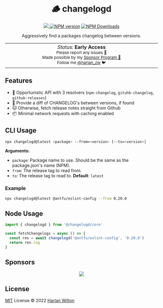 <h1 align='center'>🪵 changelogd</h1>

<p align="center">
<a href='https://github.com/harlan-zw/changelogd/actions/workflows/ci.yml'>
<img src='https://github.com/harlan-zw/changelogd/actions/workflows/ci.yml/badge.svg' >
</a>
<a href="https://www.npmjs.com/package/changelogd" target="__blank"><img src="https://img.shields.io/npm/v/changelogd?color=2B90B6&label=" alt="NPM version"></a>
<a href="https://www.npmjs.com/package/changelogd" target="__blank"><img alt="NPM Downloads" src="https://img.shields.io/npm/dm/changelogd?color=349dbe&label="></a>
<br>
</p>

<p align="center">
Aggressively find a packages changelog between versions.
</p>

<p align="center">
<table>
<tbody>
<td align="center">
<img width="2000" height="0" /><br>
<i>Status:</i> <b>Early Access</b> <br>
<sup> Please report any issues 🐛</sup><br>
<sub>Made possible by my <a href="https://github.com/sponsors/harlan-zw">Sponsor Program 💖</a><br> Follow me <a href="https://twitter.com/harlan_zw">@harlan_zw</a> 🐦</sub><br>
<img width="2000" height="0" />
</td>
</tbody>
</table>
</p>

## Features

- 🌳 Opportunistic API with 3 resolvers (`npm-changelog`, `gituhb-changelog`, `github-releases`)
- 🦭 Provide a diff of CHANGELOG's between versions, if found  
- 🐱 Otherwise, fetch release notes straight from Github
- 📦 Minimal network requests with caching enabled

## CLI Usage

```sh
npx changelogd@latest <package> --from=<version> [--to=<version>]
```

**Arguments:**

- `package`: Package name to use. Should be the same as the package.json's name (NPM).
- `from`: The release tag to read from.
- `to`: The release tag to read to. **Default**: `latest`

### Example

```sh
npx changelogd@latest @antfu/eslint-config --from 0.20.0
```

## Node Usage

```ts
import { changelogd } from '@changelogd/core'

const fetchChangelogs = async () => {
  const res = await changelogd('@antfu/eslint-config', '0.20.0')
  return res.log
}
```

## Sponsors

<p align="center">
  <a href="https://cdn.jsdelivr.net/gh/harlan-zw/static/sponsors.svg">
    <img src='https://cdn.jsdelivr.net/gh/harlan-zw/static/sponsors.svg'/>
  </a>
</p>

## License

[MIT](./LICENSE) License © 2022 [Harlan Wilton](https://github.com/harlan-zw)
